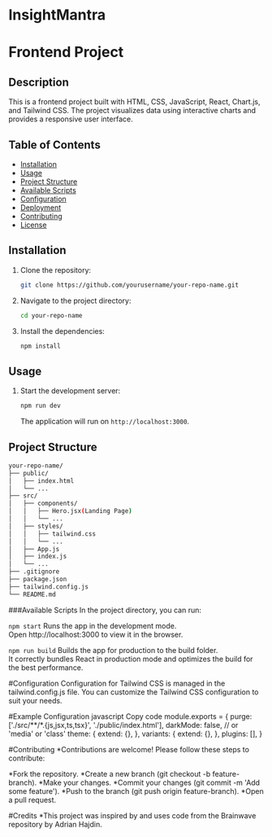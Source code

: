 # InsightMantra

# Frontend Project

## Description

This is a frontend project built with HTML, CSS, JavaScript, React, Chart.js, and Tailwind CSS. The project visualizes data using interactive charts and provides a responsive user interface.

## Table of Contents

- [Installation](#installation)
- [Usage](#usage)
- [Project Structure](#project-structure)
- [Available Scripts](#available-scripts)
- [Configuration](#configuration)
- [Deployment](#deployment)
- [Contributing](#contributing)
- [License](#license)

## Installation

1. Clone the repository:

    ```bash
    git clone https://github.com/yourusername/your-repo-name.git
    ```

2. Navigate to the project directory:

    ```bash
    cd your-repo-name
    ```

3. Install the dependencies:

    ```bash
    npm install
    ```

## Usage

1. Start the development server:

    ```bash
    npm run dev 
    ```

    The application will run on `http://localhost:3000`.

## Project Structure

```bash
your-repo-name/
├── public/
│   ├── index.html
│   └── ...
├── src/
│   ├── components/
│   │   ├── Hero.jsx(Landing Page)
│   │   └── ...
│   ├── styles/
│   │   ├── tailwind.css
│   │   └── ...
│   ├── App.js
│   ├── index.js
│   └── ...
├── .gitignore
├── package.json
├── tailwind.config.js
└── README.md

```
###Available Scripts
In the project directory, you can run:

```npm start```
Runs the app in the development mode.<br>
Open http://localhost:3000 to view it in the browser.

```npm run build```
Builds the app for production to the build folder.<br>
It correctly bundles React in production mode and optimizes the build for the best performance.

#Configuration
Configuration for Tailwind CSS is managed in the tailwind.config.js file. You can customize the Tailwind CSS configuration to suit your needs.

#Example Configuration
javascript
Copy code
module.exports = {
  purge: ['./src/**/*.{js,jsx,ts,tsx}', './public/index.html'],
  darkMode: false, // or 'media' or 'class'
  theme: {
    extend: {},
  },
  variants: {
    extend: {},
  },
  plugins: [],
}

#Contributing
*Contributions are welcome! Please follow these steps to contribute:

*Fork the repository.
*Create a new branch (git checkout -b feature-branch).
*Make your changes.
*Commit your changes (git commit -m 'Add some feature').
*Push to the branch (git push origin feature-branch).
*Open a pull request.

#Credits
*This project was inspired by and uses code from the Brainwave repository by Adrian Hajdin.
